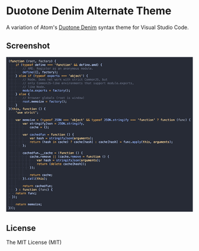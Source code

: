 # Duotone Denim Alternate Theme

A variation of Atom's [Duotone Denim](https://atom.io/themes/duotone-denim-syntax) syntax theme for Visual Studio Code.

## Screenshot

![](https://raw.githubusercontent.com/georapbox/VSCode-Duotone-Denim-Theme/master/screenshot.png)

## License

The MIT License (MIT)
